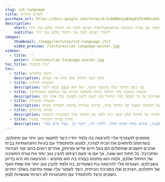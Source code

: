 ```yaml
---
slug: cat-language
title: לומדים חתולית
purchase_url: https://docs.google.com/forms/d/1ukW6DnjwB5mgFefLUHkouGdJ5K2PrOdX14pLAyhmXCk
description:
    short: תמיד רציתם להבין את החתול שלכם טוב יותר?\n\nבואו ללמוד כיצד לתקשר עם חתולכם, להתאים את הבית לצרכיו, למנוע ולהתמוד עם בעיות התנהגות בבית.
    subtitle: תמיד רציתם להבין את החתול שלכם טוב יותר?
images:
    thumbnail: /image/lectures/cat-language.jfif
    video_preview: /lectures/cat-language-poster.jpg
videos:
  - title: ''
    poster: /lectures/cat-language-poster.jpg
toc_title: מה בתוכנית?
toc: 
  - title: חישה בחתולים
    description: נלמד כיצד החתול שלנו חווה את העולם 
  - title: תקשורת חתולית
    description: נבין כיצד החתול שלנו מתקשר איתנו, ומה הוא בעצם מנסה לומר
  - title: תקופות חשובות בחיי החתול (החל מתקופת הגורות ועד הגילאים המאוחרים)
    description: נלמד מה הם המאפיינים של כל תקופה בחיי החתול ומה חשוב לדעת ולעשות בכל אחת מהן
  - title: העשרה סביבתית
    description: החל מציוד בסיסי הדרוש לגידול חתולים, ועד לטיפים ועצות להעשרה סביבתית נכונה שתאפשר העלאה של הביטחון העצמי של החתול בבית, פריקת אנרגיות עודפות והפחתת סטרס
  - title: למידה בחתולים
    description: נבין מה הן יכולות הלמידה של החתול שלנו וכיצד ניתן ללמד את החתול שלנו התנהגויות חשובות 
  - title: פתרון בעיות התנהגות נפוצות
    description: 'נדבר על העקרונות הבסיסיים שבפתרון ומניעה של בעיות התנהגות, בינהן: תוקפנות, צרכים מחוץ לארגז החול, יללנות יתר, חיבור בין  בעלי חיים ועוד.'
---
```

<p>
  מוזמנים להצטרף אליי להרצאה בה נלמד יחדיו כיצד לתקשר טוב יותר עם חתולכם, להתאים את הבית לצרכיו, למנוע ולהתמודד עם בעיות התנהגותיות בבית.\n\nבעוד שרבים חושבים שחתולים הם בעל חיים אדיש ומרוחק, אחרים רואים בהם יצור חברותי ומתכרבל. כל חתול הוא שונה, אך אם אי פעם רציתם להבין טוב יותר את צורת החשיבה של החתול שלכם, ולמה הוא מתנהג בצורה בה הוא מתנהג - ההרצאה הזו היא בדיוק בשבילכם. הצטרפו אליי להרצאה בת כשעתיים, בה נלמד להבין טוב יותר את שפת הגוף של חתולכם, הצרכים שלו בסביבה הביתית, כיצד לשמור עליו שמח ומרוצה בשלבי החיים השונים וכיצד להתמודד עם התנהגויות לא רצויות שעשויות לצוץ.
</p>

